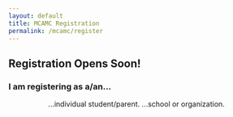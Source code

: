 ```yaml
---
layout: default
title: MCAMC Registration
permalink: /mcamc/register
---
```


## Registration Opens Soon!

### I am registering as a/an...

<div style="text-align: center">
<span class="reg-choice" id="reg0" onclick="reg(0)"> ...individual student/parent. </span> 
<span class="reg-choice" id="reg1" onclick="reg(1)"> ...school or organization. </span>
</div>

<div class="cognito">
<script src="https://services.cognitoforms.com/s/5RmzrxaElkSFbjwAX0LpWA"></script>
</div>

<script type="text/javascript">
var choiceMade = false;
function reg(type) {
  document.getElementById("reg0").style.display = "none";
  document.getElementById("reg1").style.display = "none";
  document.getElementById("i-am-registering-as-aan").style.display = "none";
  document.getElementById("mcamc-registration").style.display = "none";
  if (!choiceMade) {
    if (type === 0) {
      Cognito.load("forms", { id: "3" });
    }
    if (type === 1) {
      Cognito.load("forms", { id: "4" });
    }
    choiceMade = true;
  }
}
</script>
